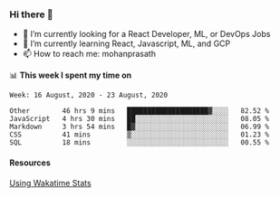 ### Hi there 👋

- 🔭 I’m currently looking for a React Developer, ML, or DevOps Jobs
- 🌱 I’m currently learning React, Javascript, ML, and GCP
- 📫 How to reach me: mohanprasath

📊 **This week I spent my time on**
<!--START_SECTION:waka-->
```text
Week: 16 August, 2020 - 23 August, 2020

Other        46 hrs 9 mins   ████████████████████▓░░░░   82.52 % 
JavaScript   4 hrs 30 mins   ██░░░░░░░░░░░░░░░░░░░░░░░   08.05 % 
Markdown     3 hrs 54 mins   █▓░░░░░░░░░░░░░░░░░░░░░░░   06.99 % 
CSS          41 mins         ▒░░░░░░░░░░░░░░░░░░░░░░░░   01.23 % 
SQL          18 mins         ░░░░░░░░░░░░░░░░░░░░░░░░░   00.55 % 
```
<!--END_SECTION:waka-->

#### Resources
[Using Wakatime Stats](https://github.com/marketplace/actions/waka-readme)
